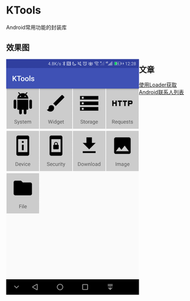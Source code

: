 # KTools
Android常用功能的封装库

## 效果图
<img src="/capture/home_page.png" width="360" height="640" alt="首页" align="left"/>


## 文章
[使用Loader获取Android联系人列表](http://www.jianshu.com/p/b5147124590e)
